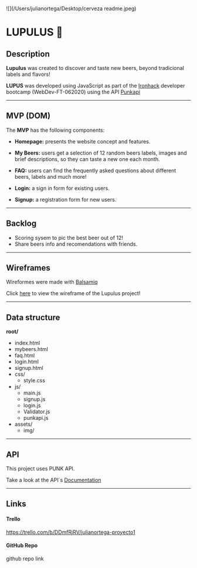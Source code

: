 ![](/Users/julianortega/Desktop/cerveza readme.jpeg)



# LUPULUS 🍻

## Description

**Lupulus** was created to discover and taste new beers, beyond tradicional labels and flavors!



**LUPUS** was developed using JavaScript as part of the [Ironhack](https://www.ironhack.com/) developer bootcamp (WebDev-FT-062020) using the API [Punkapi](https://punkapi.com/documentation/v2)

------

## MVP (DOM)

The **MVP** has the following components:

- **Homepage:**  presents the website concept and features. 

- **My Beers:** users get a selection of 12 random beers labels, images and brief descriptions, so they can taste a new one each month.

- **FAQ:** users can find the frequently asked questions about different beers, labels and much more!

- **Login:** a sign in form for existing users.

- **Signup:** a registration form for new users.

  

------

## Backlog

- Scoring sysem to pic the best beer out of 12!
- Share beers info and recomendations with friends.

------

## Wireframes

Wireformes were made with [Balsamiq](https://balsamiq.com/wireframes/)

Click [here](https://balsamiq.cloud/sm9v0wu/p1cd9k9/r2278?f=N4IgUiBcCMA0IDkpxAYWfAMhkAhHAsjgFo4DSUA2gLoC%2BQA%3D) to view the wireframe of the Lupulus project!

------

## Data structure

**root/**

- index.html
- mybeers.html
- faq.html
- login.html
- signup.html
- css/
  - style.css
- js/
  - main.js
  - signup.js
  - login.js
  - Validator.js
  - punkapi.js
- assets/
  - img/

------

## API

This project uses PUNK API. 

Take a look at the API´s [Documentation](https://punkapi.com/documentation/v2)

------

## Links

#### Trello

https://trello.com/b/DDmfRjRV/julianortega-proyecto1



#### GitHub Repo

github repo link